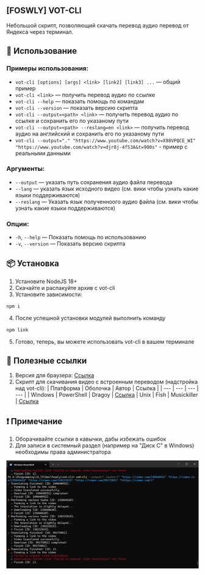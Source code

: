 ## [FOSWLY] VOT-CLI

Небольшой скрипт, позволяющий скачать перевод аудио перевод от Яндекса через терминал.

## 📖 Использование
### Примеры использования:
  - `vot-cli [options] [args] <link> [link2] [link3] ...` — общий пример
  - `vot-cli <link>` — получить перевод аудио по ссылке
  - `vot-cli --help` — показать помощь по командам
  - `vot-cli --version` — показать версию скрипта
  - `vot-cli --output=<path> <link>` — получить перевод аудио по ссылке и сохранить его по указаному пути
  - `vot-cli --output=<path> --reslang=en <link>` — получить перевод аудио на английский и сохранить его по указаному пути
  - `vot-cli --output="." "https://www.youtube.com/watch?v=X98VPQCE_WI" "https://www.youtube.com/watch?v=djr8j-4fS3A&t=900s"` - пример с реальными данными

### Аргументы:
  - `--output` — указать путь сохранения аудио файла перевода
  - `--lang` — указать язык исходного видео (см. вики чтобы узнать какие языки поддерживаются)
  - `--reslang` — Указать язык полученноого аудио файла (см. вики чтобы узнать какие языки поддерживаются)

### Опции:
  - `-h`, `--help` — Показать помощь по использованию
  - `-v`, `--version` — Показать версию скрипта


## 📦 Установка
1. Установите NodeJS 18+
2. Скачайте и распакуйте архив с vot-cli
3. Установите зависимости:
```bash
npm i
```
4. После успешной установки модулей выполнить команду
```bash
npm link
```
5. Готово, теперь, вы можете использовать vot-cli в вашем терминале

## 📁 Полезные ссылки
1. Версия для браузера: [Ссылка](https://github.com/ilyhalight/voice-over-translation)
2. Скрипт для скачивания видео с встроенным переводом (надстройка над vot-cli):
    | Платформа | Оболочка | Автор | Ссылка |
    | --- | --- | --- | --- |
    | Windows | PowerShell | Dragoy | [Ссылка](https://github.com/FOSWLY/vot-cli/scripts/)
    | Unix | Fish | Musickiller | [Ссылка](https://gitlab.com/musickiller/fishy-voice-over/)

## ❗ Примечание
1. Оборачивайте ссылки в кавычки, дабы избежать ошибок
2. Для записи в системный раздел (например на "Диск C" в Windows) необходимы права администратора

![example btn](https://github.com/FOSWLY/vot-cli/blob/main/img/example.png "example")